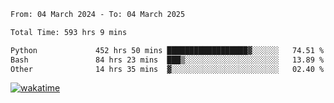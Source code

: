 <!--START_SECTION:waka-->

```txt
From: 04 March 2024 - To: 04 March 2025

Total Time: 593 hrs 9 mins

Python             452 hrs 50 mins ██████████████████▓░░░░░░   74.51 %
Bash               84 hrs 23 mins  ███▒░░░░░░░░░░░░░░░░░░░░░   13.89 %
Other              14 hrs 35 mins  ▓░░░░░░░░░░░░░░░░░░░░░░░░   02.40 %
```

<!--END_SECTION:waka-->
[![wakatime](https://wakatime.com/badge/user/5f89a63a-5294-4958-ad30-2b3455e63f2a.svg)](https://wakatime.com/@5f89a63a-5294-4958-ad30-2b3455e63f2a)
